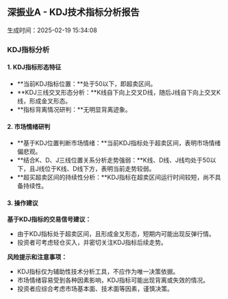 ## 深振业A - KDJ技术指标分析报告
生成时间：2025-02-19 15:34:08

### KDJ指标分析

#### 1. KDJ指标形态特征

- **当前KDJ指标位置：**处于50以下，即超卖区间。
- **KDJ三线交叉形态分析：**K线自下向上交叉D线，随后J线自下向上交叉K线，形成金叉形态。
- **指标背离情况研判：**无明显背离迹象。

#### 2. 市场情绪研判

- **基于KDJ位置判断市场情绪：**当前KDJ指标处于超卖区间，表明市场情绪偏悲观。
- **结合K、D、J三线位置关系分析走势强弱：**K线、D线、J线均处于50以下，且J线位于K线、D线下方，表明当前走势较弱。
- **超买超卖区间的持续性分析：**KDJ指标在超卖区间运行时间较短，尚不具备持续性。

#### 3. 操作建议

**基于KDJ指标的交易信号建议：**

- 由于KDJ指标处于超卖区间，且形成金叉形态，短期内可能出现反弹行情。
- 投资者可考虑轻仓买入，并密切关注KDJ指标后续走势。

**风险提示和注意事项：**

- KDJ指标仅为辅助性技术分析工具，不应作为唯一决策依据。
- 市场情绪容易受到各种因素影响，KDJ指标可能出现背离或失效的情况。
- 投资者应综合考虑市场基本面、技术面等因素，谨慎决策。